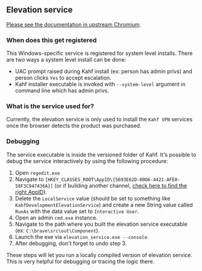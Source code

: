 ## Elevation service

[Please see the documentation in upstream Chromium](https://source.chromium.org/chromium/chromium/src/+/main:chrome/elevation_service/README.md).

### When does this get registered

This Windows-specific service is registered for system level installs. There are two ways a system level install can be done:
- UAC prompt raised during Kahf install (ex: person has admin privs) and person clicks `Yes` to accept escalation.
- Kahf installer executable is invoked with `--system-level` argument in command line which has admin privs.


### What is the service used for?

Currently, the elevation service is only used to install the `Kahf VPN` services once the browser detects the product was purchased.


### Debugging

The service executable is inside the versioned folder of Kahf. It's possible to debug the service interactively by using the following procedure:

1. Open `regedit.exe`
2. Navigate to `[HKEY_CLASSES_ROOT\AppID\{5693E62D-00D6-4421-AFE8-58F3C947436A}]` (or if building another channel, [check here to find the right AppID](https://github.com/brave/brave-core/blob/master/chromium_src/chrome/install_static/chromium_install_modes.cc)).
3. Delete the `LocalService` value (should be set to something like `KahfDevelopmentElevationService`) and create a new String value called `RunAs` with the data value set to `Interactive User`.
4. Open an admin `cmd.exe` instance.
5. Navigate to the path where you built the elevation service executable (ex: `C:\brave\src\out\Component`).
6. Launch the exe via `elevation_service.exe --console`.
7. After debugging, don't forget to undo step 3.

These steps will let you run a locally compiled version of elevation service. This is very helpful for debugging or tracing the logic there.
